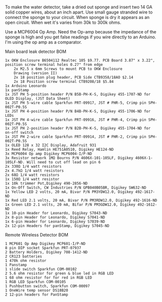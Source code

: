 To make the water detector, take a dried out sponge and insert two 14 GA solid copper wires, about an inch apart. Use small gauge stranded wire to connect the sponge to your circuit. When sponge is dry it appears as an open circuit. When wet it's varies from 30k to 300k ohms.

Use a MCP6004 Op Amp. Need the Op-amp because the impedance of the sponge is high and you get false readings if you wire directly to an Arduino. I'm using the op amp as a comparator.


Main board leak detector BOM

    1x OKW Enclosure B6504112 Realtec 105 $9.77. PCB Board 3.87" x 3.22", position screw terminal holes 0.27" from edge
        2x M2.5 x 6mm Screws to mount PCB to OKW Enclosure
        Drawing (version II)
        2x 18 position plug header, PCB Side CTB9358/18AO $2.14
        2x 18 Position screw terminal CTB9208/18 $5.84 
    1x Arduino Leonardo
    1x panStamp
    1x JST PH 5-position header P/N B5B-PH-K-S, Digikey 455-1707-ND for OLED Display, (JST Data Sheet)
    1x JST PH 5-wire cable Sparkfun PRT-09917, JST # PHR-5, Crimp pin SPH-002T-P0.5S
    1x JST PH 4-position header P/N B4B-PH-K-S, Digikey 455-1706-ND for LEDs
    1x JST PH 4-wire cable Sparkfun PRT-09916, JST # PHR-4, Crimp pin SPH-002T-P0.5S
    1x JST PH 2-position header P/N B2B-PH-K-S, Digikey 455-1704-ND for on-off switch
    1x JST PH 2-wire cable Sparkfun PRT-09914, JST # PHR-2, Crimp pin SPH-002T-P0.5S
    1x OLED 128 x 32 I2C Display, Adafruit 931
    1x Reed Relay, Hamlin HE751A0510, Digikey HE124-ND
    3x MCP6004 Op amp Digikey MCP6004-I/P-ND
    3x Resistor network 1MΩ Bourns P/N 4606X-101-105LF, Digikey 4606X-1-105LF-ND. Will need to cut off lead on pin 6
    2x 330Ω 1/4 watt resistors
    2x 4.7kΩ 1/4 watt resistors
    2x 68Ω 1/4 watt resistors
    1x 150Ω 1/4 watt resistor
    1x 10k trimmer Pot,Digikey 490-2856-ND
    1x On-Off Switch, CW Industries P/N GPB040B05BR, Digikey SW632-ND
    1x Yellow LED 2 volts, 20 mA, Bivar P/N PM3YDW12.0, Digikey 492-1617-ND
    1x Red LED 2.1 volts, 20 mA, Bivar P/N PM3RDW12.0, Digikey 492-1616-ND
    1x Green LED 2.1 volts, 20 mA, Bifar P/N PM3GDW12.0, Digikey 492-1612-ND
    1x 10-pin Header for Leonardo, Digikey S7043-ND
    2x 8-pin Header for Leonardo, Digikey S7041-ND
    1x 6-pin Header for Leonardo, Digikey S7039-ND
    2x 12-pin Headers for panStamp, Digikey S7045-ND 


Remote Wireless Detector BOM

    1 MCP601 Op Amp Digikey MCP601-I/P-ND
    8 pin DIP socket Sparkfun PRT-07937
    2 Battery Holders, Digikey 708-1412-ND
    2 CR123 batteries
    1 470k ohm resistor
    1 Panstamp
    1 slide switch Sparkfun COM-00102
    2 5.6 ohm resistor for green & blue led in RGB LED
    1 68 ohm resistor for for red in RGB LED
    1 RGB LED Sparkfun COM-00105
    1 Pushbutton switch, Sparkfun COM-00097
    1 OneWire temp sensor DS18B20
    2 12-pin headers for PanStamp 